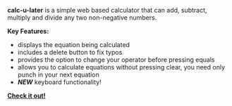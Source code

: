 **calc-u-later** is a simple web based calculator that can add, subtract, multiply and divide any two non-negative numbers.

**Key Features:**
- displays the equation being calculated
- includes a delete button to fix typos
- provides the option to change your operator before pressing equals
- allows you to calculate equations without pressing clear, you need only punch in your next equation
- ***NEW*** keyboard functionality!

[**Check it out!**](https://pages.github.com/](https://accelangel.github.io/calc-u-later/))
